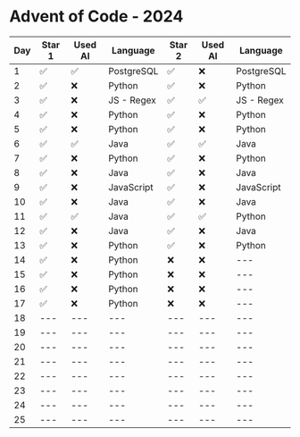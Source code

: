 # Advent of Code - 2024

| Day | Star 1 | Used AI | Language | Star 2 | Used AI | Language |
|-----|--------|---------|----------|--------|---------|----------|
| 1   | ✅ | ✅ | PostgreSQL | ✅ | ❌ | PostgreSQL |
| 2   | ✅ | ❌ | Python | ✅ | ❌ | Python |
| 3   | ✅ | ❌ | JS - Regex | ✅ | ✅ | JS - Regex |
| 4   | ✅ | ❌ | Python | ✅ | ❌ | Python |
| 5   | ✅ | ❌ | Python | ✅ | ❌ | Python |
| 6   | ✅ | ✅ | Java | ✅ | ✅ | Java |
| 7   | ✅ | ❌ | Python | ✅ | ❌ | Python |
| 8   | ✅ | ❌ | Java | ✅ | ❌ | Java |
| 9   | ✅ | ❌ | JavaScript | ✅ | ❌ | JavaScript |
| 10  | ✅ | ❌ | Java | ✅ | ❌ | Java |
| 11  | ✅ | ✅ | Java | ✅ | ✅ | Python |
| 12  | ✅ | ❌ | Java | ✅ | ❌ | Java |
| 13  | ✅ | ❌ | Python | ✅ | ❌ | Python |
| 14  | ✅ | ❌ | Python | ❌ | ❌ | --- |
| 15  | ✅ | ❌ | Python | ❌ | ❌ | --- |
| 16  | ✅ | ❌ | Python | ❌ | ❌ | --- |
| 17  | ✅ | ❌ | Python | ❌ | ❌ | --- |
| 18  | ---    | ---     | ---      | ---    | ---     | ---      |
| 19  | ---    | ---     | ---      | ---    | ---     | ---      |
| 20  | ---    | ---     | ---      | ---    | ---     | ---      |
| 21  | ---    | ---     | ---      | ---    | ---     | ---      |
| 22  | ---    | ---     | ---      | ---    | ---     | ---      |
| 23  | ---    | ---     | ---      | ---    | ---     | ---      |
| 24  | ---    | ---     | ---      | ---    | ---     | ---      |
| 25  | ---    | ---     | ---      | ---    | ---     | ---      |
